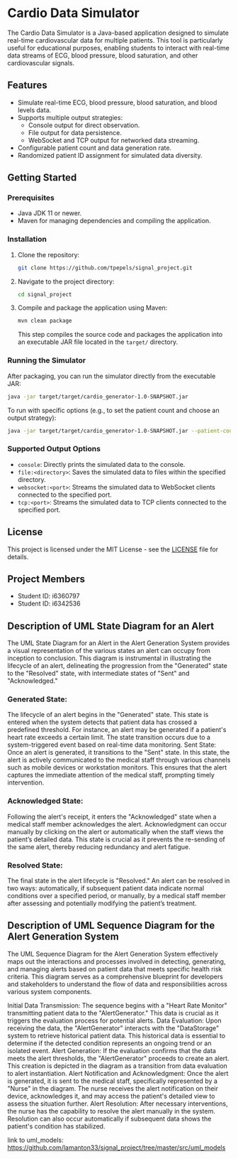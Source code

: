 # Cardio Data Simulator

The Cardio Data Simulator is a Java-based application designed to simulate real-time cardiovascular data for multiple patients. This tool is particularly useful for educational purposes, enabling students to interact with real-time data streams of ECG, blood pressure, blood saturation, and other cardiovascular signals.

## Features

- Simulate real-time ECG, blood pressure, blood saturation, and blood levels data.
- Supports multiple output strategies:
  - Console output for direct observation.
  - File output for data persistence.
  - WebSocket and TCP output for networked data streaming.
- Configurable patient count and data generation rate.
- Randomized patient ID assignment for simulated data diversity.

## Getting Started

### Prerequisites

- Java JDK 11 or newer.
- Maven for managing dependencies and compiling the application.

### Installation

1. Clone the repository:

   ```sh
   git clone https://github.com/tpepels/signal_project.git
   ```

2. Navigate to the project directory:

   ```sh
   cd signal_project
   ```

3. Compile and package the application using Maven:
   ```sh
   mvn clean package
   ```
   This step compiles the source code and packages the application into an executable JAR file located in the `target/` directory.

### Running the Simulator

After packaging, you can run the simulator directly from the executable JAR:

```sh
java -jar target/target/cardio_generator-1.0-SNAPSHOT.jar
```

To run with specific options (e.g., to set the patient count and choose an output strategy):

```sh
java -jar target/target/cardio_generator-1.0-SNAPSHOT.jar --patient-count 100 --output file:./output
```

### Supported Output Options

- `console`: Directly prints the simulated data to the console.
- `file:<directory>`: Saves the simulated data to files within the specified directory.
- `websocket:<port>`: Streams the simulated data to WebSocket clients connected to the specified port.
- `tcp:<port>`: Streams the simulated data to TCP clients connected to the specified port.

## License

This project is licensed under the MIT License - see the [LICENSE](LICENSE) file for details.

## Project Members
- Student ID: i6360797
- Student ID: i6342536


## Description of UML State Diagram for an Alert
The UML State Diagram for an Alert in the Alert Generation System provides a visual representation of the various states an alert can occupy from inception to conclusion. 
This diagram is instrumental in illustrating the lifecycle of an alert, delineating the progression from the "Generated" state to the "Resolved" state, with intermediate states of "Sent" and "Acknowledged."

### Generated State: 
The lifecycle of an alert begins in the "Generated" state. This state is entered when the system detects that patient data has crossed a predefined threshold. For instance, an alert may be generated if a patient's heart rate exceeds a certain limit. The state transition occurs due to a system-triggered event based on real-time data monitoring.
Sent State: Once an alert is generated, it transitions to the "Sent" state. In this state, the alert is actively communicated to the medical staff through various channels such as mobile devices or workstation monitors. This ensures that the alert captures the immediate attention of the medical staff, prompting timely intervention.
### Acknowledged State:
Following the alert's receipt, it enters the "Acknowledged" state when a medical staff member acknowledges the alert. Acknowledgment can occur manually by clicking on the alert or automatically when the staff views the patient’s detailed data. This state is crucial as it prevents the re-sending of the same alert, thereby reducing redundancy and alert fatigue.
### Resolved State: 
The final state in the alert lifecycle is "Resolved." An alert can be resolved in two ways: automatically, if subsequent patient data indicate normal conditions over a specified period, or manually, by a medical staff member after assessing and potentially modifying the patient’s treatment.

## Description of UML Sequence Diagram for the Alert Generation System
The UML Sequence Diagram for the Alert Generation System effectively maps out the interactions and processes involved in detecting, generating, and managing alerts based on patient data that meets specific health risk criteria. 
This diagram serves as a comprehensive blueprint for developers and stakeholders to understand the flow of data and responsibilities across various system components.

Initial Data Transmission: The sequence begins with a "Heart Rate Monitor" transmitting patient data to the "AlertGenerator." This data is crucial as it triggers the evaluation process for potential alerts.
Data Evaluation: Upon receiving the data, the "AlertGenerator" interacts with the "DataStorage" system to retrieve historical patient data. This historical data is essential to determine if the detected condition represents an ongoing trend or an isolated event.
Alert Generation: If the evaluation confirms that the data meets the alert thresholds, the "AlertGenerator" proceeds to create an alert. This creation is depicted in the diagram as a transition from data evaluation to alert instantiation.
Alert Notification and Acknowledgment: Once the alert is generated, it is sent to the medical staff, specifically represented by a "Nurse" in the diagram. The nurse receives the alert notification on their device, acknowledges it, and may access the patient's detailed view to assess the situation further.
Alert Resolution: After necessary interventions, the nurse has the capability to resolve the alert manually in the system. Resolution can also occur automatically if subsequent data shows the patient's condition has stabilized.

link to uml_models: https://github.com/lamanton33/signal_project/tree/master/src/uml_models